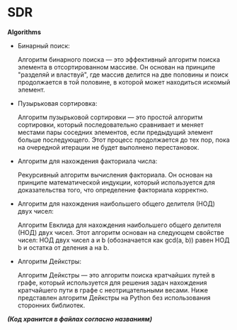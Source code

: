 ﻿# SDR
**Algorithms**

* Бинарный поиск:

    Алгоритм бинарного поиска — это эффективный алгоритм поиска элемента в отсортированном массиве. Он основан на принципе "разделяй и властвуй", где массив делится на две половины и поиск продолжается в той половине, в которой может находиться искомый элемент.
* Пузырьковая сортировка:

    Алгоритм пузырьковой сортировки — это простой алгоритм сортировки, который последовательно сравнивает и меняет местами пары соседних элементов, если предыдущий элемент больше последующего. Этот процесс продолжается до тех пор, пока на очередной итерации не будет выполнено перестановок.
* Алгоритм для нахождения факториала числа:

    Рекурсивный алгоритм вычисления факториала. Он основан на принципе математической индукции, который используется для доказательства того, что определение факториала корректно.
* Алгоритм для нахождения наибольшего общего делителя (НОД) двух чисел:

    Алгоритм Евклида для нахождения наибольшего общего делителя (НОД) двух чисел. Этот алгоритм основан на следующем свойстве чисел: НОД двух чисел a и b (обозначается как gcd(a, b)) равен НОД b и остатка от деления a на b.
* Алгоритм Дейкстры:

    Алгоритм Дейкстры — это алгоритм поиска кратчайших путей в графе, который используется для решения задач нахождения кратчайшего пути в графе с неотрицательными весами. Ниже представлен алгоритм Дейкстры на Python без использования сторонних библиотек.

***(Код хранится в файлах согласно названиям)***